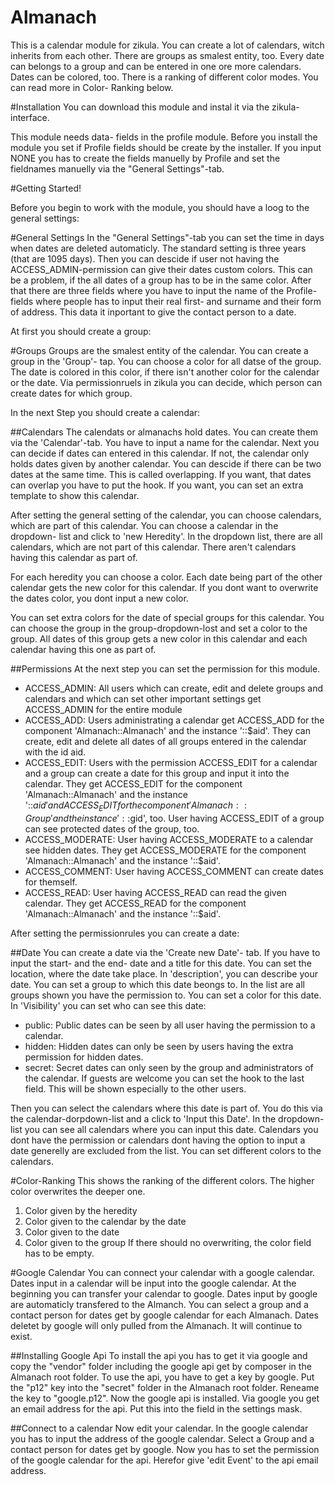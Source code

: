 Almanach
========
This is a calendar module for zikula. You can create a lot of calendars, witch inherits from each other. There are groups as smalest entity, too. Every date can belongs to a group and can be entered in one ore more calendars. Dates can be colored, too. There is a ranking of different color modes. You can read more in Color- Ranking below.

#Installation
You can download this module and instal it via the zikula- interface.

This module needs data- fields in the profile module. Before you install the module you set if Profile fields should be create by the installer. If you input NONE you has to create the fields manuelly by Profile and set the fieldnames manuelly via the "General Settings"-tab.

#Getting Started!

Before you begin to work with the module, you should have a loog to the general settings:

#General Settings
In the "General Settings"-tab you can set the time in days when dates are deleted automaticly. The standard setting is three years (that are 1095 days). Then you can descide if user not having the ACCESS_ADMIN-permission can give their dates custom colors. This can be a problem, if the all dates of a group has to be in the same color. After that there are three fields where you have to input the name of the Profile-fields where people has to input their real first- and surname and their form of address. This data it inportant to give the contact person to a date.


At first you should create a group:

#Groups
Groups are the smalest entity of the calendar. You can create a group in the 'Group'- tap. You can choose a color for all datse of the group. The date is colored in this color, if there isn't another color for the calendar or the date. Via permissionruels in zikula you can decide, which person can create dates for which group.

In the next Step you should create a calendar:

##Calendars
The calendats or almanachs hold dates. You can create them via the 'Calendar'-tab. You have to input a name for the calendar. Next you can decide if dates can entered in this calendar. If not, the calendar only holds dates given by another calendar. You can descide if there can be two dates at the same time. This is called overlapping. If you want, that dates can overlap you have to put the hook. If you want, you can set an extra template to show this calendar.

After setting the general setting of the calendar, you can choose calendars, which are part of this calendar. You can choose a calendar in the dropdown- list and click to 'new Heredity'. In the dropdown list, there are all calendars, which are not part of this calendar. There aren't calendars having this calendar as part of. 

For each heredity you can choose a color. Each date being part of the other calendar gets the new color for this calendar. If you dont want to overwrite the dates color, you dont input a new color.

You can set extra colors for the date of special groups for this calendar. You can choose the group in the group-dropdown-lost and set a color to the group. All dates of this group gets a new color in this calendar and each calendar having this one as part of.

##Permissions
At the next step you can set the permission for this module. 
- ACCESS_ADMIN: All users which can create, edit and delete groups and calendars and which can set other important settings get ACCESS_ADMIN for the entire module
- ACCESS_ADD: Users administrating a calendar get ACCESS_ADD for the component 'Almanach::Almanach' and the instance '::$aid'. They can create, edit and delete all dates of all groups entered in the calendar with the id aid. 
- ACCESS_EDIT: Users with the permission ACCESS_EDIT for a calendar and a group can create a date for this group and input it into the calendar. They get ACCESS_EDIT for the component 'Almanach::Almanach' and the instance '::$aid' and ACCESS_EDIT for the component 'Almanach::Group' and the instance '::$gid', too. User having ACCESS_EDIT of a group can see protected dates of the group, too. 
- ACCESS_MODERATE: User having ACCESS_MODERATE to a calendar see hidden dates. They get ACCESS_MODERATE for the component 'Almanach::Almanach' and the instance '::$aid'.
- ACCESS_COMMENT: User having ACCESS_COMMENT can create dates for themself.
- ACCESS_READ: User having ACCESS_READ can read the given calendar. They get ACCESS_READ for the component 'Almanach::Almanach' and the instance '::$aid'.

After setting the permissionrules you can create a date:

##Date
You can create a date via the 'Create new Date'- tab. If you have to input the start- and the end- date and a title for this date. You can set the location, where the date take place. In 'description', you can describe your date. You can set a group to which this date beongs to. In the list are all groups shown you have the permission to. You can set a color for this date. In 'Visibility' you can set who can see this date:
- public: Public dates can be seen by all user having the permission to a calendar.
- hidden: Hidden dates can only be seen by users having the extra permission for hidden dates.
- secret: Secret dates can only seen by the group and administrators of the calendar.
If guests are welcome you can set the hook to the last field. This will be shown especially to the other users.

Then you can select the calendars where this date is part of. You do this via the calendar-dorpdown-list and a click to 'Input this Date'. In the dropdown-list you can see all calendars where you can input this date. Calendars you dont have the permission or calendars dont having the option to input a date generelly are excluded from the list. You can set different colors to the calendars.

#Color-Ranking
This shows the ranking of the different colors. The higher color overwrites the deeper one.
1. Color given by the heredity
2. Color given to the calendar by the date
3. Color given to the date
4. Color given to the group
If there should no overwriting, the color field has to be empty.

#Google Calendar
You can connect your calendar with a google calendar. Dates input in a calendar will be input into the google calendar. At the beginning you can transfer your calendar to google. Dates input by google are automaticly transfered to the Almanch. You can select a group and a contact person for dates get by google calendar for each Almanach. Dates deletet by google will only pulled from the Almanach. It will continue to exist.

##Installing Google Api
To install the api you has to get it via google and copy the "vendor" folder including the google api get by composer in the Almanach root folder. To use the api, you have to get a key by google. Put the "p12" key into the "secret" folder in the Almanach root folder. Reneame the key to "google.p12". Now the google api is installed. Via google you get an email address for the api. Put this into the field in the settings mask.

##Connect to a calendar
Now edit your calendar. In the google calendar you has to input the address of the google calendar. Select a Group and a contact person for dates get by google. Now you has to set the permission of the google calendar for the api. Herefor give \'edit Event\' to the api email address.
